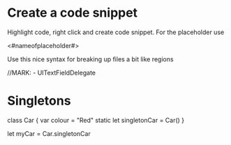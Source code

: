 # Create a code snippet

Highlight code, right click and create code snippet.  For the placeholder use

<#nameofplaceholder#>

Use this nice syntax for breaking up files a bit like regions

//MARK: - UITextFieldDelegate

# Singletons

class Car {
    var colour = "Red"
    static let singletonCar = Car()
}

let myCar = Car.singletonCar